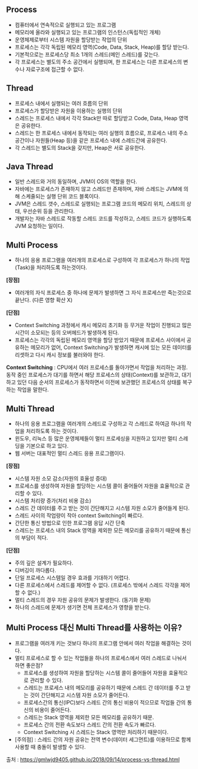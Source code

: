 ## Process
- 컴퓨터에서 연속적으로 실행되고 있는 프로그램
- 메모리에 올라와 실행되고 있는 프로그램의 인스턴스(독립적인 개체)
- 운영체제로부터 시스템 자원을 할당받는 작업의 단위
- 프로세스는 각각 독립된 메모리 영역(Code, Data, Stack, Heap)를 할당 받는다.
- 기본적으로는 프로세스당 최소 1개의 스레드(메인 스레드)를 갖는다.
- 각 프로세스는 별도의 주소 공간에서 실행되며, 한 프로세스는 다른 프로세스의 변수나 자료구조에 접근할 수 없다.


## Thread
- 프로세스 내에서 실행되는 여러 흐름의 단위
- 프로세스가 할당받은 자원을 이용하는 실행의 단위
- 스레드는 프로세스 내에서 각각 Stack만 따로 할당받고 Code, Data, Heap 영역은 공유한다.
- 스레드는 한 프로세스 내에서 동작되는 여러 실행의 흐름으로, 프로세스 내의 주소 공간이나 자원들(Heap 등)을 같은 프로세스 내에 스레드간에 공유한다.
- 각 스레드는 별도의 Stack을 갖지만, Heap은 서로 공유한다.


## Java Thread
- 일반 스레드와 거의 동일하며, JVM이 OS의 역할을 한다.
- 자바에는 프로세스가 존재하지 않고 스레드만 존재하며, 자바 스레드는 JVM에 의해 스케줄되는 실행 단위 코드 블록이다.
- JVM은 스레드 갯수, 스레드로 실행되는 프로그램 코드의 메모리 위치, 스레드의 상태, 우선순위 등을 관리한다.
- 개발자는 자바 스레드로 작동할 스레드 코드를 작성하고, 스레드 코드가 실행하도록 JVM 요청하는 일이다.


## Multi Process
- 하나의 응용 프로그램을 여러개의 프로세스로 구성하여 각 프로세스가 하나의 작업(Task)을 처리하도록 하는것이다.   

**[장점]**
- 여러개의 자식 프로세스 중 하나에 문제가 발생하면 그 자식 프로세스만 죽는것으로 끝난다. (다른 영향 확산 X)    

**[단점]**
- Context Switching 과정에서 캐시 메모리 초기화 등 무거운 작업이 진행되고 많은 시간이 소모되는 등의 오버헤드가 발생하게 된다.   
- 프로세스는 각각의 독립된 메모리 영역을 할당 받았기 때문에 프로세스 사이에서 공유하는 메모리가 없어, Context Switching가 발생하면
 캐시에 있는 모든 데이터를 리셋하고 다시 캐시 정보를 불러와야 한다.

**Context Switching**
: CPU에서 여러 프로세스를 돌아가면서 작업을 처리하는 과정. 동작 중인 프로세스가 대기를 하면서 해당 프로세스의 상태(Context)를 보관하고, 대기하고 있던 다음 순서의
프로세스가 동작하면서 이전에 보관했던 프로세스의 상태를 복구하는 작업을 말한다.

## Multi Thread
- 하나의 응용 프로그램을 여러개의 스레드로 구성하고 각 스레드로 하여금 하나의 작업을 처리하도록 하는 것이다.
- 윈도우, 리눅스 등 많은 운영체제들이 멀티 프로세싱을 지원하고 있지만 멀티 스레딩을 기본으로 하고 있다.
- 웹 서버는 대표적인 멀티 스레드 응용 프로그램이다.   
 
**[장점]**
- 시스템 자원 소모 감소(자원의 효율성 증대)
- 프로세스를 생성하여 자원을 할당하는 시스템 콜이 줄어들어 자원을 효율적으로 관리할 수 있다.
- 시스템 처리량 증가(처리 비용 감소) 
- 스레드 간 데이터를 주고 받는 것이 간단해지고 시스템 자원 소모가 줄어들게 된다.
- 스레드 사이의 작업량이 작아 context Switching이 빠르다.
- 간단한 통신 방법으로 인한 프로그램 응답 시간 단축
- 스레드는 프로세스 내의 Stack 영역을 제외한 모든 메모리를 공유하기 때문에 통신의 부담이 적다.   

**[단점]**
- 주의 깊은 설계가 필요하다.
- 디버깅이 까다롭다.
- 단일 프로세스 시스템일 경우 효과를 기대하기 어렵다.
- 다른 프로세스에서 스레드를 제어할 수 없다. (프로세스 밖에서 스레드 각각을 제어할 수 없다.)
- 멀티 스레드의 경우 자원 공유의 문제가 발생한다. (동기화 문제)
- 하나의 스레드에 문제가 생기면 전체 프로세스가 영향을 받는다.

## Multi Process 대신 Multi Thread를 사용하는 이유?
- 프로그램을 여러개 키는 것보다 하나의 프로그램 안에서 여러 작업을 해결하는 것이다.
- 멀티 프로세스로 할 수 있는 작업들을 하나의 프로세스에서 여러 스레드로 나눠서 하면 좋은점?
    - 프로세스를 생성하여 자원을 할당하는 시스템 콜이 줄어들어 자원을 효율적으로 관리할 수 있다.
    - 스레드는 프로세스 내의 메모리를 공유하기 때문에 스레드 간 데이터를 주고 받는 것이 간단해지고 시스템 자원 소모가 줄어든다.
    - 프로세스간의 통신(IPC)보다 스레드 간의 통신 비용이 적으므로 작업들 간의 통신의 비용이 줄어든다.
    - 스레드는 Stack 영역을 제외한 모든 메모리를 공유하기 때문.
    - 프로세스 간의 전환 속도보다 스레드 간의 전환 속도가 빠르다.
    - Context Switching 시 스레드는 Stack 영역만 처리하기 때문이다.
- [주의점] : 스레드 간의 자원 공유는 전역 변수(데이터 세그먼트)를 이용하므로 함께 사용할 때 충돌이 발생할 수 있다. 


출처 : https://gmlwjd9405.github.io/2018/09/14/process-vs-thread.html  

